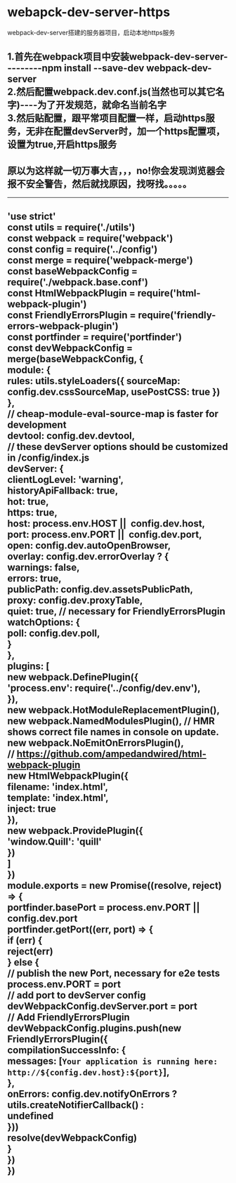 # webapck-dev-server-https
webpack-dev-server搭建的服务器项目，启动本地https服务

1.首先在webpack项目中安装webpack-dev-server---------npm install --save-dev webpack-dev-server<br>
2.然后配置webpack.dev.conf.js(当然也可以其它名字)----为了开发规范，就命名当前名字<br>
3.然后贴配置，跟平常项目配置一样，启动https服务，无非在配置devServer时，加一个https配置项，设置为true,开启https服务<br>
---------
原以为这样就一切万事大吉，，，no!你会发现浏览器会报不安全警告，然后就找原因，找呀找。。。。。
---------------------

------------------------------
'use strict'<br>
const utils = require('./utils')<br>
const webpack = require('webpack')<br>
const config = require('../config')<br>
const merge = require('webpack-merge')<br>
const baseWebpackConfig = require('./webpack.base.conf')<br>
const HtmlWebpackPlugin = require('html-webpack-plugin')<br>
const FriendlyErrorsPlugin = require('friendly-errors-webpack-plugin')<br>
const portfinder = require('portfinder')<br>
const devWebpackConfig = merge(baseWebpackConfig, {<br>
    module: {<br>
        rules: utils.styleLoaders({ sourceMap: config.dev.cssSourceMap, usePostCSS: true })<br>
    },<br>
    // cheap-module-eval-source-map is faster for development<br>
    devtool: config.dev.devtool,<br>
    // these devServer options should be customized in /config/index.js<br>
    devServer: {<br>
        clientLogLevel: 'warning',<br>
        historyApiFallback: true,<br>
        hot: true,<br>
        https: true,<br>
        host: process.env.HOST ||  config.dev.host,<br>
        port: process.env.PORT ||  config.dev.port,<br>
        open: config.dev.autoOpenBrowser,<br>
        overlay: config.dev.errorOverlay ? {<br>
            warnings: false,<br>
            errors: true,<br>
        publicPath: config.dev.assetsPublicPath,<br>
        proxy: config.dev.proxyTable,<br>
        quiet: true, // necessary for FriendlyErrorsPlugin<br>
        watchOptions: {<br>
            poll: config.dev.poll,<br>
        }<br>
    },<br>
    plugins: [<br>
        new webpack.DefinePlugin({<br>
            'process.env': require('../config/dev.env'),<br>
        }),<br>
        new webpack.HotModuleReplacementPlugin(),<br>
        new webpack.NamedModulesPlugin(), // HMR shows correct file names in console on update.<br>
        new webpack.NoEmitOnErrorsPlugin(),<br>
        // https://github.com/ampedandwired/html-webpack-plugin<br>
        new HtmlWebpackPlugin({<br>
            filename: 'index.html',<br>
            template: 'index.html',<br>
            inject: true<br>
        }),<br>
        new webpack.ProvidePlugin({<br>
        'window.Quill': 'quill'<br>
        })<br>
    ] <br>
})<br>
module.exports = new Promise((resolve, reject) => {<br>
    portfinder.basePort = process.env.PORT || config.dev.port<br>
    portfinder.getPort((err, port) => {<br>
        if (err) {<br>
            reject(err)<br>
        } else {<br>
            // publish the new Port, necessary for e2e tests<br>
            process.env.PORT = port<br>
                // add port to devServer config<br>
            devWebpackConfig.devServer.port = port<br>
            // Add FriendlyErrorsPlugin<br>
            devWebpackConfig.plugins.push(new FriendlyErrorsPlugin({<br>
                compilationSuccessInfo: {<br>
                    messages: [`Your application is running here: http://${config.dev.host}:${port}`],<br>
                },<br>
                onErrors: config.dev.notifyOnErrors ?<br>
                    utils.createNotifierCallback() :<br>
                    undefined<br>
            }))<br>
            resolve(devWebpackConfig)<br>
        }<br>
    })<br>
})<br>
------------------------------------
